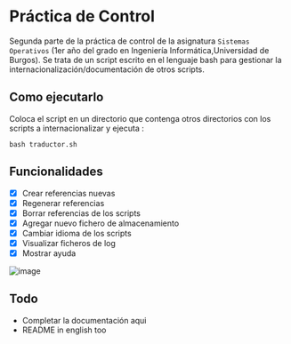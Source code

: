 # Práctica de Control
Segunda parte de la práctica de control de la asignatura `Sistemas Operativos` (1er año del grado en Ingeniería Informática,Universidad de Burgos).
Se trata de un script escrito en el lenguaje bash para gestionar la internacionalización/documentación de otros scripts.

## Como ejecutarlo
Coloca el script en un directorio que contenga otros directorios con los scripts a internacionalizar y ejecuta :

`bash traductor.sh`


## Funcionalidades
- [x] Crear referencias nuevas
- [x] Regenerar referencias
- [x] Borrar referencias de los scripts
- [x] Agregar nuevo fichero de almacenamiento
- [x] Cambiar idioma de los scripts
- [x] Visualizar ficheros de log
- [x] Mostrar ayuda

![image](https://github.com/daumienebi/practica_control_siso/assets/90214727/aff3fc01-34f5-47bd-a841-4d6a0c7a7f7c)


## Todo
* Completar la documentación aqui
* README in english too

